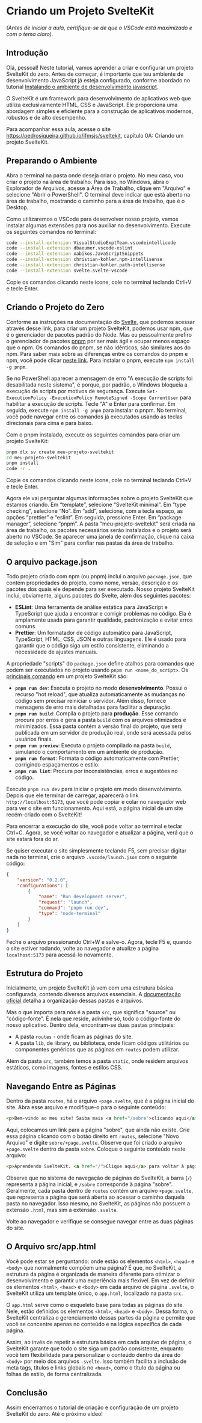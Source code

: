 # Criando um Projeto SvelteKit

_(Antes de iniciar a aula, certifique-se de que o VSCode está maximizado e com o tema claro)._

## Introdução

Olá, pessoal! Neste tutorial, vamos aprender a criar e configurar um projeto SvelteKit do zero. Antes de começar, é importante que teu ambiente de desenvolvimento JavaScript já esteja configurado, conforme abordado no tutorial [Instalando o ambiente de desenvolvimento javascript](https://pedrosiqueira.github.io/ifmsjs/alg/02%20Preparando%20o%20ambiente%20de%20desenvolvimento.html#instalando).

O SvelteKit é um framework para desenvolvimento de aplicativos web que utiliza exclusivamente HTML, CSS e JavaScript. Ele proporciona uma abordagem simples e eficiente para a construção de aplicativos modernos, robustos e de alto desempenho.

Para acompanhar essa aula, acesse o site <https://pedrosiqueira.github.io/ifmsjs/sveltekit>, capítulo 0A: Criando um projeto SvelteKit.

## Preparando o Ambiente

Abra o terminal na pasta onde deseja criar o projeto. No meu caso, vou criar o projeto na área de trabalho. Para isso, no Windows, abra o Explorador de Arquivos, acesse a Área de Trabalho, clique em "Arquivo" e selecione "Abrir o PowerShell". O terminal deve indicar que está aberto na área de trabalho, mostrando o caminho para a área de trabalho, que é o Desktop.

Como utilizaremos o VSCode para desenvolver nosso projeto, vamos instalar algumas extensões para nos auxiliar no desenvolvimento. Execute os seguintes comandos no terminal:

```sh
code --install-extension VisualStudioExptTeam.vscodeintellicode
code --install-extension dbaeumer.vscode-eslint
code --install-extension xabikos.JavaScriptSnippets
code --install-extension christian-kohler.npm-intellisense
code --install-extension christian-kohler.path-intellisense
code --install-extension svelte.svelte-vscode
```

Copie os comandos clicando neste ícone, cole no terminal teclando Ctrl+V e tecle Enter.

## Criando o Projeto do Zero

Conforme as instruções na documentação do [Svelte](https://svelte.dev/docs/kit/creating-a-project), que podemos acessar através desse link, para criar um projeto SvelteKit, podemos usar npm, que é o gerenciador de pacotes padrão do Node. Mas eu pessoalmente prefiro o gerenciador de pacotes [pnpm](https://pnpm.io/) por ser mais ágil e ocupar menos espaço que o npm. Os comandos do pnpm, se não idênticos, são similares aos do npm. Para saber mais sobre as diferenças entre os comandos do pnpm e npm, você pode clicar [neste link](https://dev.to/equiman/npm-vs-yarn-vs-pnpm-commands-cheatsheet-3el8). Para instalar o pnpm, execute `npm install -g pnpm`.

Se no PowerShell aparecer a mensagem de erro "A execução de scripts foi desabilitada neste sistema", é porque, por padrão, o Windows bloqueia a execução de scripts por motivos de segurança. Execute `Set-ExecutionPolicy -ExecutionPolicy RemoteSigned -Scope CurrentUser` para habilitar a execução de scripts. Tecle "A" e Enter para confirmar. Em seguida, execute `npm install -g pnpm` para instalar o pnpm. No terminal, você pode navegar entre os comandos já executados usando as teclas direcionais para cima e para baixo.

Com o pnpm instalado, execute os seguintes comandos para criar um projeto SvelteKit:

```sh
pnpm dlx sv create meu-projeto-sveltekit
cd meu-projeto-sveltekit
pnpm install
code -r .
```

Copie os comandos clicando neste ícone, cole no terminal teclando Ctrl+V e tecle Enter.

Agora ele vai perguntar algumas informações sobre o projeto SvelteKit que estamos criando. Em “template”, selecione “SvelteKit minimal”. Em “type checking”, selecione “No”. Em “add”, selecione, com a tecla espaço, as opções “prettier” e “eslint”. Em seguida, pressione Enter. Em “package manager”, selecione “pnpm”. A pasta "meu-projeto-sveltekit" será criada na área de trabalho, os pacotes necessários serão instalados e o projeto será aberto no VSCode. Se aparecer uma janela de confirmação, clique na caixa de seleção e em "Sim" para confiar nas pastas da área de trabalho.

## O arquivo package.json

Todo projeto criado com npm (ou pnpm) inclui o arquivo `package.json`, que contém propriedades do projeto, como nome, versão, descrição e os pacotes dos quais ele depende para ser executado. Nosso projeto SvelteKit inclui, obviamente, alguns pacotes do Svelte, além dos seguintes pacotes:

- **ESLint**: Uma ferramenta de análise estática para JavaScript e TypeScript que ajuda a encontrar e corrigir problemas no código. Ela é amplamente usada para garantir qualidade, padronização e evitar erros comuns.
- **Prettier**: Um formatador de código automático para JavaScript, TypeScript, HTML, CSS, JSON e outras linguagens. Ele é usado para garantir que o código siga um estilo consistente, eliminando a necessidade de ajustes manuais.

A propriedade "scripts" do `package.json` define atalhos para comandos que podem ser executados no projeto usando `pnpm run <nome_do_script>`. Os [principais comando](https://svelte.dev/docs/kit/cli#svelte-kit-sync) em um projeto SvelteKit são:

- **`pnpm run dev`**: Executa o projeto no modo **desenvolvimento**. Possui o recurso "hot reload", que atualiza automaticamente as mudanças no código sem precisar reiniciar o servidor. Além disso, fornece mensagens de erro mais detalhadas para facilitar a depuração.
- **`pnpm run build`**: Compila o projeto para **produção**. Esse comando procura por erros e gera a pasta `build` com os arquivos otimizados e minimizados. Essa pasta contém a versão final do projeto, que será publicada em um servidor de produção real, onde será acessada pelos usuários finais.
- **`pnpm run preview`**: Executa o projeto compilado na pasta `build`, simulando o comportamento em um ambiente de produção.
- **`pnpm run format`**: Formata o código automaticamente com Prettier, corrigindo espaçamentos e estilo.
- **`pnpm run lint`**: Procura por inconsistências, erros e sugestões no código.

Execute `pnpm run dev` para iniciar o projeto em modo desenvolvimento. Depois que ele terminar de carregar, aparecerá o link `http://localhost:5173`, que você pode copiar e colar no navegador web para ver o site em funcionamento. Aqui está, a página inicial de um site recém-criado com o SvelteKit!

Para encerrar a execução do site, você pode voltar ao terminal e teclar Ctrl+C. Agora, se você voltar ao navegador e atualizar a página, verá que o site estará fora do ar.

Se quiser executar o site simplesmente teclando F5, sem precisar digitar nada no terminal, crie o arquivo `.vscode/launch.json` com o seguinte código:

```json
{
    "version": "0.2.0",
    "configurations": [
        {
            "name": "Run development server",
            "request": "launch",
            "command": "pnpm run dev",
            "type": "node-terminal"
        }
    ]
}
```

Feche o arquivo pressionando Ctrl+W e salve-o. Agora, tecle F5 e, quando o site estiver rodando, volte ao navegador e atualize a página `localhost:5173` para acessá-lo novamente.

## Estrutura do Projeto

Inicialmente, um projeto SvelteKit já vem com uma estrutura básica configurada, contendo diversos arquivos essenciais. A [documentação oficial](https://svelte.dev/docs/kit/project-structure) detalha a organização dessas pastas e arquivos.

Mas o que importa para nós é a pasta `src`, que significa "source" ou "código-fonte". É nela que reside, adivinhe só, todo o código-fonte do nosso aplicativo. Dentro dela, encontram-se duas pastas principais:

- A pasta `routes` - onde ficam as páginas do site.
- A pasta `lib`, de library, ou biblioteca, onde ficam códigos utilitários ou componentes genéricos que as páginas em `routes` podem utilizar.

Além da pasta `src`, também temos a pasta `static`, onde residem arquivos estáticos, como imagens, fontes e estilos CSS.

## Navegando Entre as Páginas

Dentro da pasta `routes`, há o arquivo `+page.svelte`, que é a página inicial do site. Abra esse arquivo e modifique-o para o seguinte conteúdo:

```html
<p>Bem-vindo ao meu site! Saiba mais <a href="/sobre">clicando aqui</a>.</p>
```

Aqui, colocamos um link para a página "sobre", que ainda não existe. Crie essa página clicando com o botão direito em `routes`, selecione "Novo Arquivo" e digite `sobre/+page.svelte`. Observe que foi criado o arquivo `+page.svelte` dentro da pasta `sobre`. Coloque o seguinte conteúdo neste arquivo:

```html
<p>Aprendendo SvelteKit. <a href="/">Clique aqui</a> para voltar à página inicial.</p>
```

Observe que no sistema de navegação de páginas do SvelteKit, a barra (`/`) representa a página inicial, e `/sobre` corresponde à página "sobre". Geralmente, cada pasta dentro de `routes` contém um arquivo `+page.svelte`, que representa a página que será aberta ao acessar o caminho daquela pasta no navegador. Isso mesmo, no SvelteKit, as páginas não possuem a extensão `.html`, mas sim a extensão `.svelte`.

Volte ao navegador e verifique se consegue navegar entre as duas páginas do site.

## O Arquivo src/app.html

Você pode estar se perguntando: onde estão os elementos `<html>`, `<head>` e `<body>` que normalmente compõem uma página? É que, no SvelteKit, a estrutura da página é organizada de maneira diferente para otimizar o desenvolvimento e garantir uma experiência mais flexível. Em vez de definir os elementos `<html>`, `<head>` e `<body>` em cada arquivo de página `.svelte`, o SvelteKit utiliza um template único, o `app.html`, localizado na pasta `src`.

O `app.html` serve como o esqueleto base para todas as páginas do site. Nele, estão definidos os elementos `<html>`, `<head>` e `<body>`. Dessa forma, o SvelteKit centraliza o gerenciamento dessas partes da página e permite que você se concentre apenas no conteúdo e na lógica específica de cada página.

Assim, ao invés de repetir a estrutura básica em cada arquivo de página, o SvelteKit garante que todo o site siga um padrão consistente, enquanto você tem flexibilidade para personalizar o conteúdo dentro da área do `<body>` por meio dos arquivos `.svelte`. Isso também facilita a inclusão de meta tags, títulos e links globais no `<head>`, como o título da página ou folhas de estilo, de forma centralizada.

## Conclusão

Assim encerramos o tutorial de criação e configuração de um projeto SvelteKit do zero. Até o próximo vídeo!